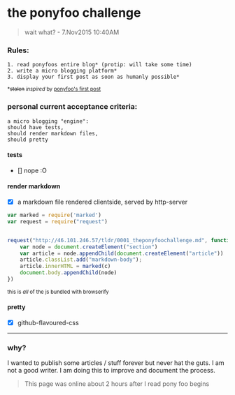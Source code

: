 # the ponyfoo challenge
> wait what? - 7.Nov2015 10:40AM

### Rules:

    1. read ponyfoos entire blog* (protip: will take some time)
    2. write a micro blogging platform*
    3. display your first post as soon as humanly possible*
    
<sup> *~~stolen~~ _inspired_ by [ponyfoo's first post](https://ponyfoo.com/articles/pony-foo-begins) </sup>

### personal current acceptance criteria:

    a micro blogging "engine":
    should have tests,
    should render markdown files,
    should pretty
    
#### tests
- [] nope :O

#### render markdown
- [x] a markdown file rendered clientside, served by http-server

```javascript
var marked = require('marked')
var request = require("request")


request("http://46.101.246.57/tldr/0001_theponyfoochallenge.md", function(a,b,c){
    var node = document.createElement("section") 
    var article = node.appendChild(document.createElement("article"))
    article.classList.add("markdown-body");
    article.innerHTML = marked(c)
    document.body.appendChild(node)
})
```
<sub>this is _all_ of the js bundled with browserify</sub>

#### pretty
- [x] github-flavoured-css

---

### why?
I wanted to publish some articles / stuff forever but never hat the guts.
I am not a good writer. I am doing this to improve and document the process.

    
>This page was online about 2 hours after I read pony foo begins
